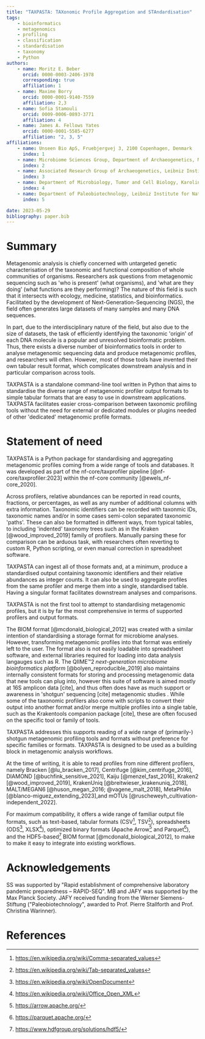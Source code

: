 ```yaml
---
title: "TAXPASTA: TAXonomic Profile Aggregation and STAndardisation"
tags:
    - bioinformatics
    - metagenomics
    - profiling
    - classification
    - standardisation
    - taxonomy
    - Python
authors:
    - name: Moritz E. Beber
      orcid: 0000-0003-2406-1978
      corresponding: true
      affiliation: 1
    - name: Maxime Borry
      orcid: 0000-0001-9140-7559
      affiliation: 2,3
    - name: Sofia Stamouli
      orcid: 0009-0006-0893-3771
      affiliation: 4
    - name: James A. Fellows Yates
      orcid: 0000-0001-5585-6277
      affiliation: "2, 3, 5"
affiliations:
    - name: Unseen Bio ApS, Fruebjergvej 3, 2100 Copenhagen, Denmark
      index: 1
    - name: Microbiome Sciences Group, Department of Archaeogenetics, Max Planck Institute for Evolutionary Anthropology, Deutscher Platz 6, 04103 Leipzig, Germany
      index: 2
    - name: Associated Research Group of Archaeogenetics, Leibniz Institute for Natural Product Research and Infection Biology Hans Knöll Institute, Adolf-Reichwein-Straße 23, 07745 Jena, Germany
      index: 3
    - name: Department of Microbiology, Tumor and Cell Biology, Karolinska Institute, Solnavägen 1, 171 77 Solna, Sweden
      index: 4
    - name: Department of Paleobiotechnology, Leibniz Institute for Natural Product Research and Infection Biology Hans Knöll Institute, Adolf-Reichwein-Straße 23, 07745 Jena, Germany
      index: 5

date: 2023-05-29
bibliography: paper.bib
---
```


# Summary

Metagenomic analysis is chiefly concerned with untargeted genetic
characterisation of the taxonomic and functional composition of whole
communities of organisms. Researchers ask questions from metagenomic sequencing
such as 'who is present' (what organisms), and 'what are they doing' (what
functions are they performing)? The nature of this field is such that it
intersects with ecology, medicine, statistics, and bioinformatics. Facilitated
by the development of Next-Generation-Sequencing (NGS), the field often
generates large datasets of many samples and many DNA sequences.

In part, due to the interdisciplinary nature of the field, but also due to the
size of datasets, the task of efficiently identifying the taxonomic 'origin' of
each DNA molecule is a popular and unresolved bioinformatic problem. Thus, there
exists a diverse number of bioinformatics tools in order to analyse metagenomic
sequencing data and produce metagenomic profiles, and researchers will often.
However, most of those tools have invented their own tabular result format,
which complicates downstream analysis and in particular comparison across tools.

TAXPASTA is a standalone command-line tool written in Python that aims to
standardise the diverse range of metagenomic profiler output formats to simple
tabular formats that are easy to use in downstream applications. TAXPASTA
facilitates easier cross-comparison between taxonomic profiling tools without
the need for external or dedicated modules or plugins needed of other
'dedicated' metagenomic profile formats.

# Statement of need

TAXPASTA is a Python package for standardising and aggregating metagenomic
profiles coming from a wide range of tools and databases. It was developed as
part of the nf-core/taxprofiler pipeline [@nf-core/taxprofiler:2023] within the
nf-core community [@ewels_nf-core_2020].

Across profilers, relative abundances can be reported in read counts, fractions,
or percentages, as well as any number of additional columns with extra
information. Taxonomic identifiers can be recorded with taxonmic IDs, taxonomic
names and/or in some cases semi-colon separated taxonomic 'paths'. These can
also be formatted in different ways, from typical tables, to including
'indented' taxonomy trees such as in the Kraken [@wood_improved_2019] family of
profilers. Manually parsing these for comparison can be arduous task, with
researchers often reverting to custom R, Python scripting, or even manual
correction in spreadsheet software.

TAXPASTA can ingest all of those formats and, at a minimum, produce a
standardised output containing taxonomic identifiers and their relative
abundances as integer counts. It can also be used to aggregate profiles from the
same profiler and merge them into a single, standardised table. Having a
singular format facilitates downstream analyses and comparisons.

TAXPASTA is not the first tool to attempt to standardising metagenomic profiles,
but it is by far the most comprehensive in terms of supported profilers and
output formats.

The BIOM format [@mcdonald_biological_2012] was created with a similar intention
of standardising a storage format for microbiome analyses. However, transforming
metagenomic profiles into that format was entirely left to the user. The format
also is not easily loadable into spreadsheet software, and external libraries
required for loading into data analysis langauges such as R. The QIIME™2
_next-generation microbiome bioinformatics platform_ [@bolyen_reproducible_2019]
also maintains internally consistent formats for storing and processing
metagenomic data that new tools can plug into, however this suite of software is
aimed mostly at 16S amplicon data [cite], and thus often does have as much
support or awareness in 'shotgun' sequencing [cite] metagenomic studies . While
some of the taxonomic profilers also come with scripts to convert their output
into another format and/or merge multiple profiles into a single table, such as
the Krakentools companion package [cite], these are often focused on the
specific tool or family of tools.

TAXPASTA addresses this supports reading of a wide range of (primarily-) shotgun
metagenomic profiling tools and formats without preference for specific families
or formats. TAXPASTA is designed to be used as a building block in metagenomic
analysis workflows.

At the time of writing, it is able to read profiles from nine different
profilers, namely Bracken [@lu_bracken_2017], Centrifuge [@kim_centrifuge_2016],
DIAMOND [@buchfink_sensitive_2021], Kaiju [@menzel_fast_2016], Kraken2
[@wood_improved_2019], KrakenUniq [@breitwieser_krakenuniq_2018], MALT/MEGAN6
[@huson_megan_2016; @vagene_malt_2018], MetaPhlAn
[@blanco-miguez_extending_2023],and mOTUs
[@ruscheweyh_cultivation-independent_2022].

For maximum compatibility, it offers a wide range of familiar output file
formats, such as text-based, tabular formats (CSV[^1], TSV[^2]), spreadsheets
(ODS[^3], XLSX[^4]), optimized binary formats (Apache Arrow[^5] and
Parquet[^6]), and the HDF5-based[^7] BIOM format [@mcdonald_biological_2012], to
make to make it easy to integrate into existing workflows.

[^1]: https://en.wikipedia.org/wiki/Comma-separated_values
[^2]: https://en.wikipedia.org/wiki/Tab-separated_values
[^3]: https://en.wikipedia.org/wiki/OpenDocument
[^4]: https://en.wikipedia.org/wiki/Office_Open_XML
[^5]: https://arrow.apache.org/
[^6]: https://parquet.apache.org/
[^7]: https://www.hdfgroup.org/solutions/hdf5/

# Acknowledgements

SS was supported by "Rapid establishment of comprehensive laboratory pandemic
preparedness – RAPID-SEQ". MB and JAFY was supported by the Max Planck Society.
JAFY received funding from the Werner Siemens-Stiftung ("Paleobiotechnology",
awarded to Prof. Pierre Stallforth and Prof. Christina Warinner).

# References
